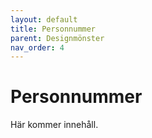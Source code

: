 ```yaml
---
layout: default
title: Personnummer
parent: Designmönster
nav_order: 4
---
```


# Personnummer

Här kommer innehåll.
